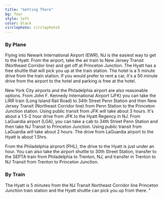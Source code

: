 ```yaml
---
title: "Getting There"
bg: four
style: left
color: black
circlephoto: circlephoto3
---
```

### By Plane

Flying into Newark International Airport (EWR), NJ is the easiest way to get to the Hyatt. From the airport, take the air train to New Jersey Transit (Northeast Corridor line) and get off at Princeton Junction. The Hyatt has a free shuttle that will pick you up at the train station. The hotel is a 5 minute drive from the train station. If you would prefer to rent a car, it's a 50 minute drive from the airport to the hotel and parking is free at the hotel. 

New York City airports and the Philadelphia airport are also reasonable options. From John F. Kennedy International Airport (JFK)  you can take the LIRR train (Long Island Rail Road) to 34th Street Penn Station and then New Jersey Transit (Northeast Corridor line) from Penn Station to the Princeton Junction station. Using public transit from JFK will take about 3 hours. It's about a 1.5-2 hour drive from JFK to the Hyatt Regency in NJ. From LaGuardia airport (LGA), you can take a cab to 34th Street Penn Station and then take NJ Transit to Princeton Junction. Using public transit from LaGuardia will take about 2 hours. The drive from LaGuardia airport to the Hyatt is about 1.5hrs. 

From the Philadelphia airprort (PHL), the drive to the Hyatt is just under an hour. You can also take the airport shuttle to 30th Street Station, transfer to the SEPTA train from Philadelphia to Trenton, NJ, and transfer in Trenton to NJ Transit from Trenton to Princeton Junction. 

### By Train

The Hyatt is 5 minutes from the NJ Transit Northeast Corridor line Princeton Junction train station and the Hyatt shuttle can pick you up from there. "
